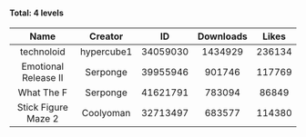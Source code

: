 #### Total: 4 levels

| Name | Creator | ID | Downloads | Likes |
|:---:|:---:|:---:|:---:|:---:|
| technoloid | hypercube1 | 34059030 | 1434929 | 236134
| Emotional Release II | Serponge | 39955946 | 901746 | 117769
| What The F | Serponge | 41621791 | 783094 | 86849
| Stick Figure Maze 2 | Coolyoman | 32713497 | 683577 | 114380
